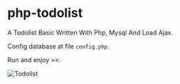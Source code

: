 # php-todolist
A Todolist Basic Written With Php, Mysql And Load Ajax.

Config database at file `config.php`.

Run and enjoy ><.

![Todolist](https://i.imgur.com/XNMnL6v.gif)
